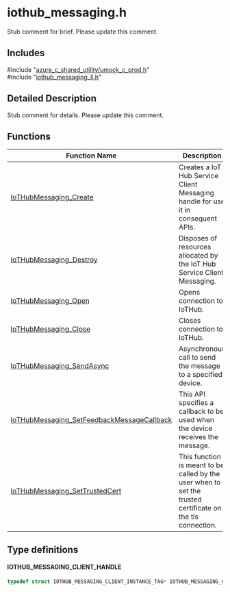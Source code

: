 # iothub_messaging.h 

Stub comment for brief. Please update this comment.

## Includes

\#include "[azure_c_shared_utility/umock_c_prod.h](umock-c-prod-h.md)"  
\#include "[iothub_messaging_ll.h](iothub-messaging-ll-h.md)"  

## Detailed Description

Stub comment for details. Please update this comment.

## Functions

Function Name                  | Description                                
--------------------------------|---------------------------------------------
[IoTHubMessaging_Create](./iothub-messaging-h/iothubmessaging-create.md)            | Creates a IoT Hub Service Client Messaging handle for use it in consequent APIs.
[IoTHubMessaging_Destroy](./iothub-messaging-h/iothubmessaging-destroy.md)            | Disposes of resources allocated by the IoT Hub Service Client Messaging.
[IoTHubMessaging_Open](./iothub-messaging-h/iothubmessaging-open.md)            | Opens connection to IoTHub.
[IoTHubMessaging_Close](./iothub-messaging-h/iothubmessaging-close.md)            | Closes connection to IoTHub.
[IoTHubMessaging_SendAsync](./iothub-messaging-h/iothubmessaging-sendasync.md)            | Asynchronous call to send the message to a specified device.
[IoTHubMessaging_SetFeedbackMessageCallback](./iothub-messaging-h/iothubmessaging-setfeedbackmessagecallback.md)            | This API specifies a callback to be used when the device receives the message.
[IoTHubMessaging_SetTrustedCert](./iothub-messaging-h/iothubmessaging-settrustedcert.md)            | This function is meant to be called by the user when to set the trusted certificate on the tls connection.

## Type definitions

#### IOTHUB_MESSAGING_CLIENT_HANDLE

```C
typedef struct IOTHUB_MESSAGING_CLIENT_INSTANCE_TAG* IOTHUB_MESSAGING_CLIENT_HANDLE;
```

